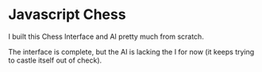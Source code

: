 # Javascript Chess

I built this Chess Interface and AI pretty much from scratch.

The interface is complete, but the AI is lacking the I for now (it keeps trying to castle itself out of check).